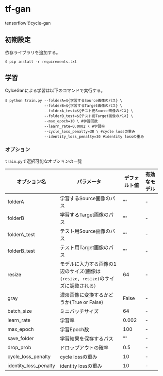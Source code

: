 # tf-gan
tensorflowでcycle-gan

## 初期設定
依存ライブラリを追加する。

```
$ pip install -r requirements.txt
```

## 学習
CylceGanによる学習は以下のコマンドで実行する。

```
$ python train.py --folderA=${学習するSource画像のパス} \
                  --folderB=${学習するTarget画像のパス} \
                  --folderA_test=${テスト用Source画像のパス} \
                  --folderB_test=${テスト用Target画像のパス} \
                  --max_epoch=10 \ #学習回数
                  --learn_rate=0.0002 \ #学習率
                  --cycle_loss_penalty=30 \ #cycle lossの重み
                  --identity_loss_penalty=30 #identity lossの重み
```

### オプション
`train.py`で選択可能なオプションの一覧

| オプション名 | パラメータ | デフォルト値 | 有効なモデル |
| - | - | - | - |
| folderA | 学習するSource画像のパス | "" |  - |
| folderB | 学習するTarget画像のパス | "" | - |
| folderA_test | テスト用Source画像のパス | "" | - |
| folderB_test | テスト用Target画像のパス | "" | - |
| resize | モデルに入力する画像の1辺のサイズ(画像は`(resize, resize)`のサイズに調整される) | 64 | - |
| gray | 濃淡画像に変換するかどうか(True or False)| False | - |
| batch_size | ミニバッチサイズ | 64 | - | 
| learn_rate | 学習率 | 0.002 | - | 
| max_epoch | 学習Epoch数 | 100 | - | 
| save_folder | 学習結果を保存するパス | "" | - |
| drop_prob | ドロップアウトの確率 | 0.5 | - |
| cycle_loss_penalty | cycle lossの重み | 10 | - |
| identity_loss_penalty | identity lossの重み | 10 | - |

